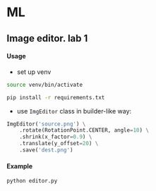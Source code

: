 # ML

## Image editor. lab 1
#### Usage

- set up venv
```bash
source venv/bin/activate

pip install -r requirements.txt
```

- use `ImgEditor` class in builder-like way:

```python
ImgEditor('source.png') \
    .rotate(RotationPoint.CENTER, angle=10) \
    .shrink(x_factor=0.9) \
    .translate(y_offset=20) \
    .save('dest.png')
```

#### Example

```bash
python editor.py
```
